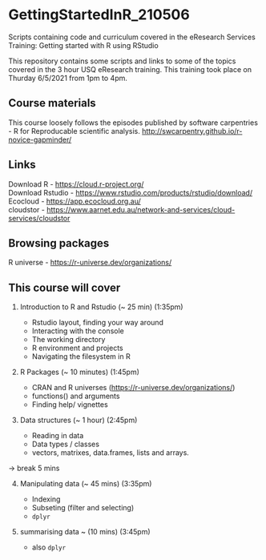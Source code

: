 # GettingStartedInR_210506
Scripts containing code and curriculum covered in the eResearch Services Training: Getting started with R using RStudio 

This repository contains some scripts and links to some of the topics covered in the 3 hour USQ eResearch training.
This training took place on Thurday 6/5/2021 from 1pm to 4pm.

## Course materials
This course loosely follows the episodes published by software carpentries - R for Reproducable scientific analysis.
http://swcarpentry.github.io/r-novice-gapminder/

## Links  
Download R - https://cloud.r-project.org/  
Download Rstudio - https://www.rstudio.com/products/rstudio/download/  
Ecocloud - https://app.ecocloud.org.au/  
cloudstor - https://www.aarnet.edu.au/network-and-services/cloud-services/cloudstor


## Browsing packages
R universe - https://r-universe.dev/organizations/  

## This course will cover  
1. Introduction to R and Rstudio  (~ 25 min) (1:35pm)  
	- Rstudio layout, finding your way around  
	- Interacting with the console  
	- The working directory  
	- R environment and projects  
	- Navigating the filesystem in R  

2. R Packages (~ 10 minutes) (1:45pm)  
	- CRAN and R universes (https://r-universe.dev/organizations/)  
	- functions() and arguments  
	- Finding help/ vignettes  

3. Data structures (~ 1 hour) (2:45pm)  
	- Reading in data  
	- Data types / classes  
	- vectors, matrixes, data.frames, lists and arrays.  

-> break 5 mins

4. Manipulating data (~ 45 mins) (3:35pm)  
	- Indexing  
	- Subseting (filter and selecting)  
	- `dplyr`  

5. summarising data ~ (10 mins) (3:45pm)  
	 - also `dplyr`


